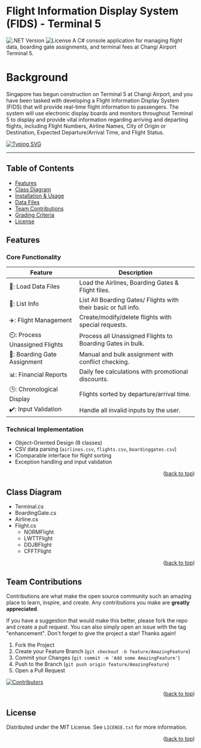 <a id="readme-top"></a>

# Flight Information Display System (FIDS) - Terminal 5
![.NET Version](https://img.shields.io/badge/.NET-6.0-blueviolet)
![License](https://img.shields.io/badge/License-MIT-green)
A C# console application for managing flight data, boarding gate assignments, and terminal fees at Changi Airport Terminal 5.

# Background 
Singapore has begun construction on Terminal 5 at Changi Airport, and you have been tasked with developing
a Flight Information Display System (FIDS) that will provide real-time flight information to passengers.
The system will use electronic display boards and monitors throughout Terminal 5 to display and provide 
vital information regarding arriving and departing flights, including Flight Numbers, Airline Names, 
City of Origin or Destination, Expected Departure/Arrival Time, and Flight Status. 

[![Typing SVG](https://readme-typing-svg.demolab.com?font=Fira+Code&pause=1000&width=435&lines=Flight+Information+Display+System)](https://git.io/typing-svg)

---

## Table of Contents
- [Features](#features)
- [Class Diagram](#class-diagram)
- [Installation & Usage](#installation--usage)
- [Data Files](#data-files)
- [Team Contributions](#team-contributions)
- [Grading Criteria](#grading-criteria)
- [License](#license)

## Features

### Core Functionality
| Feature | Description |
|---------|-------------|
| 📁: Load Data Files | Load the Airlines, Boarding Gates & Flight files. |
| 📰: List Info | List All Boarding Gates/ Flights with their basic or full info. |
| ✈️: Flight Management | Create/modify/delete flights with special requests. |
| ⏲️: Process Unassigned Flights | Process all Unassigned Flights to Boarding Gates in bulk. |
| 🚪: Boarding Gate Assignment | Manual and bulk assignment with conflict checking. |
| :bar_chart:: Financial Reports | Daily fee calculations with promotional discounts. |
| :clock3:: Chronological Display | Flights sorted by departure/arrival time. |
| ✔️: Input Validation | Handle all invalid inputs by the user. |

### Technical Implementation
- Object-Oriented Design (8 classes)
- CSV data parsing (`airlines.csv`, `flights.csv`, `boardinggates.csv`)
- IComparable<T> interface for flight sorting
- Exception handling and input validation

<p align="right">(<a href="#readme-top">back to top</a>)</p>

## Class Diagram
- Terminal.cs
- BoardingGate.cs
- Airline.cs
- Flight.cs
  - NORMFlight
  - LWTTFlight
  - DDJBFlight
  - CFFTFlight

 <p align="right">(<a href="#readme-top">back to top</a>)</p>

## Team Contributions
Contributions are what make the open source community such an amazing place to learn, inspire, and create. Any contributions you make are **greatly appreciated**.

If you have a suggestion that would make this better, please fork the repo and create a pull request. You can also simply open an issue with the tag "enhancement".
Don't forget to give the project a star! Thanks again!

1. Fork the Project
2. Create your Feature Branch (`git checkout -b feature/AmazingFeature`)
3. Commit your Changes (`git commit -m 'Add some AmazingFeature'`)
4. Push to the Branch (`git push origin feature/AmazingFeature`)
5. Open a Pull Request

<a href="https://github.com/MaxMax-git/PRG2-T13-03/graphs/contributors">
  <img src="https://contrib.rocks/image?repo=MaxMax-git/PRG2-T13-03"alt="Contributors" />
</a>

<p align="right">(<a href="#readme-top">back to top</a>)</p>

## License

Distributed under the MIT License. See `LICENSE.txt` for more information.

<p align="right">(<a href="#readme-top">back to top</a>)</p>
